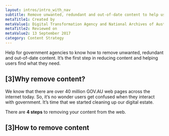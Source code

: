 ```yaml
---
layout: intros/intro_with_nav
subtitle: Remove unwanted, redundant and out-of-date content to help users find what they need.
metaTitle1: Created by
metaValue1: Digital Transformation Agency and National Archives of Australia
metaTitle2: Reviewed on
metaValue2: 13 September 2017
category: Content Strategy
---
```


Help for government agencies to know how to remove unwanted, redundant and out-of-date content. It’s the first step in reducing content and helping users find what they need.

## [3]Why remove content?

We know that there are over 40 million GOV.AU web pages across the internet today. So, it’s no wonder users get confused when they interact with government. It’s time that we started cleaning up our digital estate.

There are **4 steps** to removing your content from the web.

## [3]How to remove content
